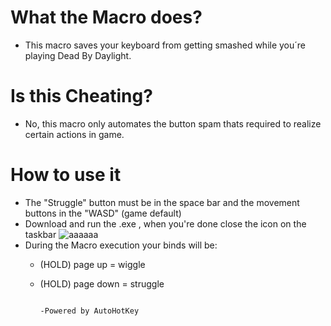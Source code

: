 # What the Macro does?
* This macro saves your keyboard from getting smashed while you´re playing Dead By Daylight.

# Is this Cheating?
* No, this macro only automates the button spam thats required to realize certain actions in game.

# How to use it
* The "Struggle" button must be in the space bar and the movement buttons in the "WASD" (game default)
* Download and run the .exe , when you're done close the icon on the taskbar ![aaaaaa](https://user-images.githubusercontent.com/36304846/90157444-1fe83080-dd64-11ea-86be-61eb19e8c91b.png)
* During the Macro execution your binds will be:
    * (HOLD) page up = wiggle
    * (HOLD) page down = struggle

                                                                                                   -Powered by AutoHotKey
